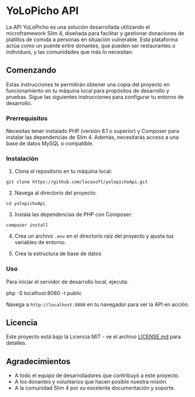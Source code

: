 # YoLoPicho API

La API YoLoPicho es una solución desarrollada utilizando el microframework Slim 4, diseñada para facilitar y gestionar donaciones de platillos de comida a personas en situación vulnerable. Esta plataforma actúa como un puente entre donantes, que pueden ser restaurantes o individuos, y las comunidades que más lo necesitan.

## Comenzando

Estas instrucciones te permitirán obtener una copia del proyecto en funcionamiento en tu máquina local para propósitos de desarrollo y pruebas. Sigue las siguientes instrucciones para configurar tu entorno de desarrollo.

### Prerrequisitos

Necesitas tener instalado PHP (versión 8.1 o superior) y Composer para instalar las dependencias de Slim 4. Además, necesitarás acceso a una base de datos MySQL o compatible.

### Instalación

1. Clona el repositorio en tu máquina local:

`git clone https://github.com/lacasoft/yolopichoApi.git`

2. Navega al directorio del proyecto:

`cd yolopichoApi`

3. Instala las dependencias de PHP con Composer:

`composer install`

4. Crea un archivo `.env` en el directorio raíz del proyecto y ajusta tus variables de entorno.

5. Crea la estructura de base de datos

### Uso

Para iniciar el servidor de desarrollo local, ejecuta:

php -S localhost:8080 -t public

Navega a `http://localhost:8080` en tu navegador para ver la API en acción.

## Licencia

Este proyecto está bajo la Licencia MIT - ve el archivo [LICENSE.md](LICENSE.md) para detalles.

## Agradecimientos

- A todo el equipo de desarrolladores que contribuyó a este proyecto.
- A los donantes y voluntarios que hacen posible nuestra misión.
- A la comunidad Slim 4 por su excelente documentación y soporte.
